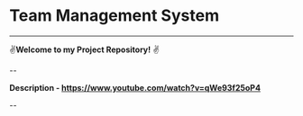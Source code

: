 # **Team Management System**

---

✌**Welcome to my Project Repository!** ✌

--

**Description - https://www.youtube.com/watch?v=qWe93f25oP4**

--

